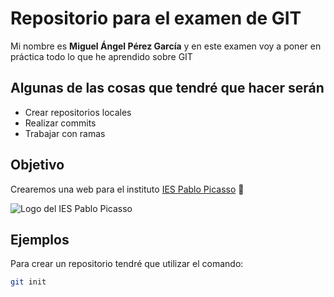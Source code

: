 # Repositorio para el examen de GIT

Mi nombre es **Miguel Ángel Pérez García** y en este examen voy a poner en práctica todo lo que he aprendido sobre GIT

## Algunas de las cosas que tendré que hacer serán

- Crear repositorios locales
- Realizar commits
- Trabajar con ramas

## Objetivo

Crearemos una web para el instituto [IES Pablo Picasso](https://fpiespablopicasso.es/) :school:

![Logo del IES Pablo Picasso](https://fpiespablopicasso.es/wp-content/uploads/2022/03/LOGOTIPO-IES-PABLO-PICASSO-texto-morado.png)

## Ejemplos

Para crear un repositorio tendré que utilizar el comando:

```bash
git init
